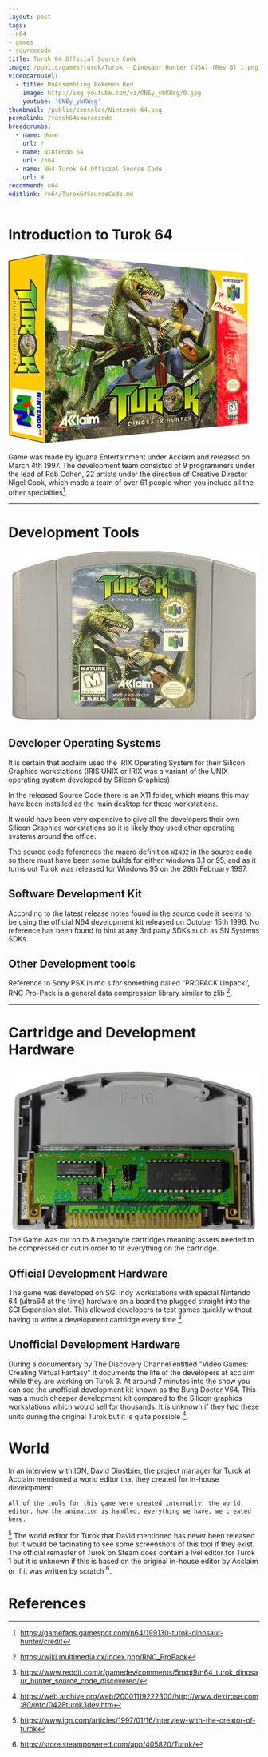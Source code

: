 ```yaml
---
layout: post
tags: 
- n64
- games
- sourcecode
title: Turok 64 Official Source Code
image: /public/games/turok/Turok - Dinosaur Hunter (USA) (Rev B) 1.png
videocarousel:
  - title: ReAssembling Pokemon Red
    image: http://img.youtube.com/vi/ONEy_ybKWsg/0.jpg
    youtube: 'ONEy_ybKWsg'
thumbnail: /public/consoles/Nintendo 64.png
permalink: /turok64sourcecode
breadcrumbs:
  - name: Home
    url: /
  - name: Nintendo 64
    url: /n64
  - name: N64 Turok 64 Official Source Code
    url: #
recommend: n64
editlink: /n64/Turok64SourceCode.md
---
```

# Introduction to Turok 64
<img src="/public/games/turok/Turok - Dinosaur Hunter (USA) (Rev B) 3D.png" class="wow slideInLeft postImage" />

Game was made by Iguana Entertainment under Acclaim and released on March 4th 1997. The development team consisted of 9 programmers under the lead of Rob Cohen, 22 artists under the direction of Creative Director Nigel Cook, which made a team of over 61 people when you include all the other specialties[^3]. 

---
# Development Tools
<img src="/public/games/turokCartridge.png" class="wow bounceInUp postImage" />

## Developer Operating Systems
It is certain that acclaim used the IRIX Operating System for their Silicon Graphics workstations (IRIS UNIX or IRIX was a variant of the UNIX operating system developed by Silicon Graphics).

In the released Source Code there is an X11 folder, which means this may have been installed as the main desktop for these workstations. 

It would have been very expensive to give all the developers their own Silicon Graphics workstations so it is likely they used other operating systems around the office.

The source code feferences the macro definition `WIN32` in the source code so there must have been some builds for either windows 3.1 or 95, and as it turns out Turok was released for Windows 95 on the 28th February 1997.

## Software Development Kit
According to the latest release notes found in the source code it seems to be using the official N64 development kit released on October 15th 1996. No reference has been found to hint at any 3rd party SDKs such as SN Systems SDKs.


## Other Development tools
Reference to Sony PSX in rnc.s for something called “PROPACK Unpack”, RNC Pro-Pack is a general data compression library similar to zlib [^6].

---
# Cartridge and Development Hardware
<img src="/public/N64/N64Cart_NUS_01A_01.png" class="wow bounceInLeft postImage" />
The Game was cut on to 8 megabyte cartridges meaning assets needed to be compressed or cut in order to fit everything on the cartridge. 

## Official Development Hardware
The game was developed on SGI Indy workstations  with special Nintendo 64 (ultra64 at the time) hardware on a board the plugged straight into the SGI Expansion slot. This allowed developers to test games quickly without having to write a development cartridge every time [^2].

## Unofficial Development Hardware
During a documentary by The Discovery Channel entitled "Video Games: Creating Virtual Fantasy" it documents the life of the developers at acclaim while they are working on Turok 3. At around 7 minutes into the show you can see the unofficial development kit known as the Bung Doctor V64. This was a much cheaper development kit compared to the Silicon graphics workstations which would sell for thousands. It is unknown if they had these units during the original Turok but it is quite possible [^7].


# World
In an interview with IGN, David Dinstbier, the project manager for Turok at Acclaim mentioned a world editor that they created for in-house development:
```
All of the tools for this game were created internally; the world editor, how the animation is handled, everything we have, we created here.
```
[^4]
The world editor for Turok that David mentioned has never been released but it would be facinating to see some screenshots of this tool if they exist.
The official remaster of Turok on Steam does contain a lvel editor for Turok 1 but it is unknown if this is based on the original in-house editor by Acclaim or if it was written by scratch [^5].


# References
[^1]: https://www.turokforums.com/index.php?topic=645.0
[^2]: https://www.reddit.com/r/gamedev/comments/5nxqi9/n64_turok_dinosaur_hunter_source_code_discovered/
[^3]: https://gamefaqs.gamespot.com/n64/199130-turok-dinosaur-hunter/credit
[^4]: https://www.ign.com/articles/1997/01/16/interview-with-the-creator-of-turok
[^5]: https://store.steampowered.com/app/405820/Turok/
[^6]: https://wiki.multimedia.cx/index.php/RNC_ProPack
[^7]: https://web.archive.org/web/20001119222300/http://www.dextrose.com:80/info/0428turok3dev.htm
